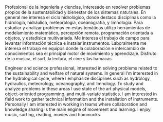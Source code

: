 Profesional de la ingeniería y ciencias, interesado en resolver problemas propios de la sustentabilidad y bienestar de los sistemas naturales. En general me interesa el ciclo hidrológico, donde destaco disciplinas como la hidrología, hidráulica, meteorología, oceanografía, y limnología. Para estudiar y analizar problemas en estas temáticas utilizo herramientas de modelamiento matemático, percepción remota, programación orientada a objetos, y estadísica multivariada. Me interesa el trabajo de campo para levantar información técnica e instalar instrumentos. Laboralmente me interesa el trabajo en equipos donde la colaboración e intercambio de conocimientos sea el principal motor de movimiento y aprendizaje. Disfruto de la musica, el surf, la lectura, el cine y las hamacas. 

Engineer and science professional, interested in solving problems related to the sustainability and welfare of natural systems. In general I'm interested in the hydrological cycle, where I emphasize disciplines such as hydrology, hydraulics, meteorology, oceanography, and limnology. To study and analyze problems in these areas I use state of the art physical models, object-oriented programming, and multi-variate statistics. I am interested in field work to gather technical information and the installation of instruments. Personally I am interested in working in teams where collaboration and knowledge sharing is the main engine of movement and learning. I enjoy music, surfing, reading, movies and hammocks.

<!---
lgvivanco96/lgvivanco96 is a ✨ special ✨ repository because its `README.md` (this file) appears on your GitHub profile.
You can click the Preview link to take a look at your changes.
--->
